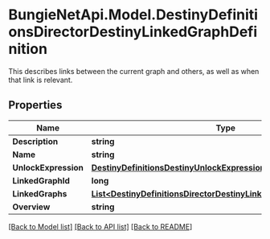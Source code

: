 # BungieNetApi.Model.DestinyDefinitionsDirectorDestinyLinkedGraphDefinition
This describes links between the current graph and others, as well as when that link is relevant.
## Properties

Name | Type | Description | Notes
------------ | ------------- | ------------- | -------------
**Description** | **string** |  | [optional] 
**Name** | **string** |  | [optional] 
**UnlockExpression** | [**DestinyDefinitionsDestinyUnlockExpressionDefinition**](DestinyDefinitionsDestinyUnlockExpressionDefinition.md) |  | [optional] 
**LinkedGraphId** | **long** |  | [optional] 
**LinkedGraphs** | [**List&lt;DestinyDefinitionsDirectorDestinyLinkedGraphEntryDefinition&gt;**](DestinyDefinitionsDirectorDestinyLinkedGraphEntryDefinition.md) |  | [optional] 
**Overview** | **string** |  | [optional] 

[[Back to Model list]](../README.md#documentation-for-models) [[Back to API list]](../README.md#documentation-for-api-endpoints) [[Back to README]](../README.md)

